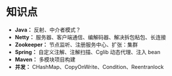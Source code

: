 # 知识点
- **Java：** 反射、中介者模式？
- **Netty：** 服务器、客户端通信、编解码器、解决拆包粘包、长连接
- **Zookeeper：** 节点监听、注册服务中心、扩张：集群
- **Spring：** 自定义注解、注解扫描、Cglib 动态代理、注入 bean
- **Maven：** 多模块项目构建
- **并发：** CHashMap、CopyOnWrite、Condition、Reentranlock

